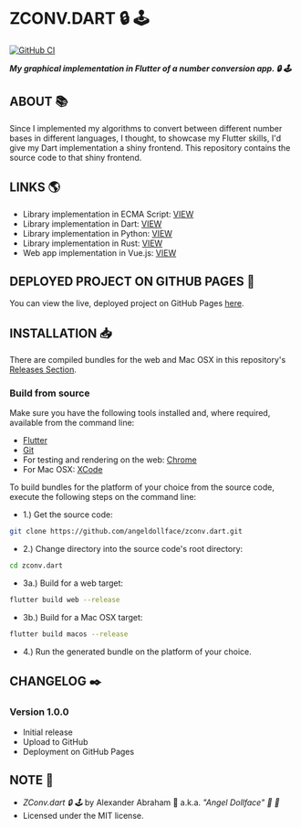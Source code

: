 # ZCONV.DART :lock: :joystick:

[![GitHub CI](https://github.com/angeldollface/zconv.dart/actions/workflows/flutter.yml/badge.svg)](https://github.com/angeldollface/zconv.dart/actions)

***My graphical implementation in Flutter of a number conversion app. :lock: :joystick:***

## ABOUT :books:

Since I implemented my algorithms to convert between different number bases in different languages, I thought, to showcase my Flutter skills, I'd give my Dart implementation a shiny frontend. This repository contains the source code to that shiny frontend.

## LINKS :earth_americas:

- Library implementation in ECMA Script: [VIEW](https://github.com/angeldollface/zeppo)
- Library implementation in Dart: [VIEW](https://github.com/angeldollface/harpo)
- Library implementation in Python: [VIEW](https://github.com/angeldollface/groucho)
- Library implementation in Rust: [VIEW](https://github.com/angeldollface/chico)
- Web app implementation in Vue.js: [VIEW](https://github.com/angeldollface/zconv)

## DEPLOYED PROJECT ON GITHUB PAGES :rocket:

You can view the live, deployed project on GitHub Pages [here](https://angeldollface.art/zconv.dart).

## INSTALLATION :inbox_tray:

There are compiled bundles for the web and Mac OSX in this repository's [Releases Section](https://github.com/angeldollface/zconv.dart/releases).

### Build from source

Make sure you have the following tools installed and, where required, available from the command line:

- [Flutter](https://flutter.dev)
- [Git](https://git-scm.org)
- For testing and rendering on the web: [Chrome](https://www.google.com/chrome/)
- For Mac OSX: [XCode](https://developer.apple.com/xcode/)

To build bundles for the platform of your choice from the source code, execute the following steps on the command line:

- 1.) Get the source code:

```bash
git clone https://github.com/angeldollface/zconv.dart.git
```

- 2.) Change directory into the source code's root directory:

```bash
cd zconv.dart
```

- 3a.) Build for a web target:

```bash
flutter build web --release
```

- 3b.) Build for a Mac OSX target:

```bash
flutter build macos --release
```

- 4.) Run the generated bundle on the platform of your choice.

## CHANGELOG :black_nib:

### Version 1.0.0

- Initial release
- Upload to GitHub
- Deployment on GitHub Pages

## NOTE :scroll:

- *ZConv.dart :lock: :joystick:* by Alexander Abraham :black_heart: a.k.a. *"Angel Dollface" :dolls: :ribbon:*
- Licensed under the MIT license.